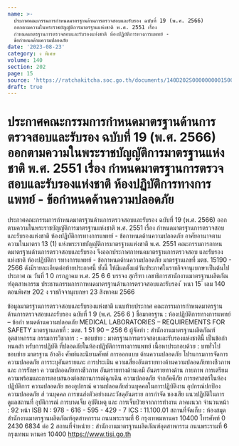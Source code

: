 ```yaml
---
name: >-
  ประกาศคณะกรรมการกำหนดมาตรฐานด้านการตรวจสอบและรับรอง ฉบับที่ 19 (พ.ศ. 2566)
  ออกตามความในพระราชบัญญัติการมาตรฐานแห่งชาติ พ.ศ. 2551 เรื่อง
  กำหนดมาตรฐานการตรวจสอบและรับรองแห่งชาติ ห้องปฏิบัติการทางการแพทย์ -
  ข้อกำหนดด้านความปลอดภัย
date: '2023-08-23'
category: ง พิเศษ
volume: 140
section: 202
page: 15
source: 'https://ratchakitcha.soc.go.th/documents/140D202S0000000001500.pdf'
draft: true
---
```


# ประกาศคณะกรรมการกำหนดมาตรฐานด้านการตรวจสอบและรับรอง ฉบับที่ 19 (พ.ศ. 2566) ออกตามความในพระราชบัญญัติการมาตรฐานแห่งชาติ พ.ศ. 2551 เรื่อง กำหนดมาตรฐานการตรวจสอบและรับรองแห่งชาติ ห้องปฏิบัติการทางการแพทย์ - ข้อกำหนดด้านความปลอดภัย

ประกาศคณะกรรมการกำหนดมาตรฐานด้านการตรวจสอบและรับรอง ฉบับที่ 19 (พ.ศ. 2566) ออกตามความในพระราชบัญญัติการมาตรฐานแห่งชาติ พ.ศ. 2551 เรื่อง กำหนดมาตรฐานการตรวจสอบและรับรองแห่งชาติ ห้องปฏิบัติการทางการแพทย์ - ข้อกาหนดด้านความปลอดภัย อาศัยอานาจตามความในมาตรา 13 (1) แห่งพระราชบัญญัติการมาตรฐานแห่งชาติ พ.ศ. 2551 คณะกรรมการกาหนดมาตรฐานด้านการตรวจสอบและรับรอง จึงออกประกาศกาหนดมาตรฐานการตรวจสอบ และรับรองแห่งชาติ ห้องปฏิบัติกา รทางการแพทย์ - ข้อกาหนดด้านความปลอดภัย มาตรฐานเลขที่ มตช. 15190 - 2566 ดังมีรายละเอียดต่อท้ายประกาศนี้ ทั้งนี้ ให้มีผลตั้งแต่วันประกาศในราชกิจจานุเบกษาเป็นต้นไป ประกาศ ณ วันที่ 1 0 กรกฎาคม พ.ศ. 25 6 6 บรรจง สุกรีฑา เลขาธิการสานักงานมาตรฐานผลิตภัณ ฑ์อุตสาหกรรม ประธานกรรมการกาหนดมาตรฐานด้านการตรวจสอบและรับรอง ้ หนา 15 ่ เลม 140 ตอนพิเศษ 202 ง ราชกิจจานุเบกษา 23 สิงหาคม 2566

ข้อมูลมาตรฐานการตรวจสอบและรับรองแห่งชาติ แนบท้ายประกาศ คณะกรรมการกำหนดมาตรฐานด้านการตรวจสอบและรับรอง ฉบับที่ 1 9 (พ.ศ. 256 6 ) ชื่อมาตรฐาน : ห้องปฏิบัติการทางการแพทย์ – ข้อกำ หนดด้านความปลอดภัย MEDICAL LABORATORIES – REQUIREMENTS FOR SAFETY มาตรฐานเลขที่ : มตช. 1 51 90 – 256 6 ผู้จัดทำ : สำนักงานมาตรฐานผลิตภัณฑ์อุตสาหกรรม กรรมการวิชาการ : - ขอบข่าย : มาตรฐานการตรวจสอบและรับรองแห่งชาตินี้ เป็นข้อกำ หนดสำ หรับการปฏิบัติ ที่ปลอดภัยในห้องปฏิบัติการทางการแพทย์ เนื้อหาประกอบด้วย : บททั่วไป ขอบข่าย มาตรฐาน อ้างอิง ศัพท์และนิยามศัพท์ การออกแบบ ด้านความปลอดภัย โปรแกรมการจัดการความปลอดภัย การระบุอันตรายและ การประเมิน ความเสี่ยงอันตรายทางด้านความปลอดภัยทางชีวภาพและ การรักษา ค วามปลอดภัยทางชีวภาพ อันตรายทางด้านเคมี อันตรายทางด้าน กายภาพ การเตรียมความพร้อมและการตอบสนองต่อสถานการณ์ฉุกเฉิน ความปลอดภัย จำกอัคคีภัย การยศาสตร์ในห้องปฏิบัติการ ความปลอดภัย ของอุปกรณ์ ความปลอดภัยส่วนบุคคลในการปฏิบัติงาน อุปกรณ์ปกป้อง ความปลอดภัย ส่ วนบุคคล การขนส่งตัวอย่างและวัสดุอันตราย การกำจัด ของเสีย แนวปฏิบัติในการดูแลสถานที่ อุบัติการณ์ การบาดเจ็บ อุบัติเหตุ และ การเจ็บป่วยจากการทำงาน ภาคผนวก จำนวนหน้า : 92 หน้า ISB N : 978 - 616 - 595 - 429 - 7 ICS : 11.100.01 สถานที่จัดเก็บ : ห้องสมุดสำนักงานมาตรฐานผลิตภัณฑ์อุตสาหกรรม ถนนพระรามที่ 6 กรุงเทพมหานคร 10400 โทรศัพท์ 0 2430 6834 ต่อ 2 สถานที่จำหน่าย : สำนักงานมาตรฐานผลิตภัณฑ์อุตสาหกรรม ถนนพระรามที่ 6 กรุงเทพม หานคร 10400 https://www.tisi.go.th
